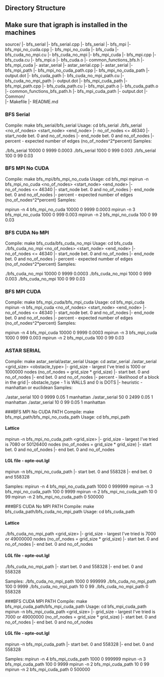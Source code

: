 ## Directory Structure
## Make sure that igraph is installed in the machines
source/
|- bfs_serial
   |- bfs_serial.cpp
   |- bfs_serial
|- bfs_mpi
   |- bfs_mpi_no_cuda.cpp
   |- bfs_mpi_no_cuda
|- bfs_cuda
   |- bfs_cuda_no_mpi.cu
   |- bfs_cuda_no_mpi
|- bfs_mpi_cuda
   |- bfs_mpi.cpp
   |- bfs_cuda.cu
   |- bfs_mpi.o
   |- bfs_cuda.o
   |- common_functions_bfs.h
   |- bfs_mpi_cuda
|- astar_serial
   |- astar_serial.cpp
   |- astar_serial
|- bfs_mpi_path
   |- bfs_mpi_no_cuda_path.cpp
   |- bfs_mpi_no_cuda_path
   |- output.dot
|- bfs_cuda_path
   |- bfs_cuda_no_mpi_path.cu
   |- bfs_cuda_no_mpi_path
   |- output.dot
|- bfs_mpi_cuda_path
   |- bfs_mpi_path.cpp
   |- bfs_cuda_path.cu
   |- bfs_mpi_path.o
   |- bfs_cuda_path.o
   |- common_functions_bfs_path.h
   |- bfs_mpi_cuda_path
   |- output.dot
|- Common/  
|- Makefile
|- README.md

### BFS Serial
Compile:
make bfs_serial/bfs_serial
Usage:
cd bfs_serial
./bfs_serial <no_of_nodes> <start_node> <end_node> <percent>
|- no_of_nodes <= 46340
|- start_node bet. 0 and no_of_nodes
|- end_node bet. 0 and no_of_nodes
|- percent - expected number of edges (no_of_nodes^2*percent)
Samples:

./bfs_serial 10000 0 9999 0.0003
./bfs_serial 1000 0 999 0.003
./bfs_serial 100 0 99 0.03

### BFS MPI No CUDA
Compile:
make bfs_mpi/bfs_mpi_no_cuda
Usage:
cd bfs_mpi
mpirun -n <nprocs> bfs_mpi_no_cuda <no_of_nodes> <start_node> <end_node> <percent>
|- no_of_nodes <= 46340
|- start_node bet. 0 and no_of_nodes
|- end_node bet. 0 and no_of_nodes
|- percent - expected number of edges (no_of_nodes^2*percent)
Samples:

mpirun -n 4 bfs_mpi_no_cuda 10000 0 9999 0.0003
mpirun -n 3 bfs_mpi_no_cuda 1000 0 999 0.003
mpirun -n 2 bfs_mpi_no_cuda 100 0 99 0.03

### BFS CUDA No MPI
Compile:
make bfs_cuda/bfs_cuda_no_mpi
Usage:
cd bfs_cuda
./bfs_cuda_no_mpi <no_of_nodes> <start_node> <end_node> <percent>
|- no_of_nodes <= 46340
|- start_node bet. 0 and no_of_nodes
|- end_node bet. 0 and no_of_nodes
|- percent - expected number of edges (no_of_nodes^2*percent)
Samples:

./bfs_cuda_no_mpi 10000 0 9999 0.0003
./bfs_cuda_no_mpi 1000 0 999 0.003
./bfs_cuda_no_mpi 100 0 99 0.03


### BFS MPI CUDA
Compile:
make bfs_mpi_cuda/bfs_mpi_cuda
Usage:
cd bfs_mpi_cuda
mpirun -n <nprocs> bfs_mpi_cuda <no_of_nodes> <start_node> <end_node> <percent>
|- no_of_nodes <= 46340
|- start_node bet. 0 and no_of_nodes
|- end_node bet. 0 and no_of_nodes
|- percent - expected number of edges (no_of_nodes^2*percent)
Samples:

mpirun -n 4 bfs_mpi_cuda 10000 0 9999 0.0003
mpirun -n 3 bfs_mpi_cuda 1000 0 999 0.003
mpirun -n 2 bfs_mpi_cuda 100 0 99 0.03

### ASTAR SERIAL
Compile:
make astar_serial/astar_serial
Usage:
cd astar_serial
./astar_serial <grid_size> <start> <end> <percent> <obstacle_type> <heuristic>
|- grid_size - largest I've tried is 1000 or 1000000 nodes (no_of_nodes = grid_size * grid_size)
|- start bet. 0 and no_of_nodes
|- end bet. 0 and no_of_nodes
|- percent - likelihood of a block in the grid
|- obstacle_type - 1 is WALLS and 0 is DOTS
|- heuristic - manhattan or euclidean
Samples:

./astar_serial 100 0 9999 0.05 1 manhattan
./astar_serial 50 0 2499 0.05 1 manhattan
./astar_serial 10 0 99 0.05 1 manhattan

###BFS MPI No CUDA PATH
Compile:
make bfs_mpi_path/bfs_mpi_no_cuda_path
Usage:
cd bfs_mpi_path
#### Lattice
mpirun -n <nprocs> bfs_mpi_no_cuda_path <grid_size> <start> <end>
|- grid_size - largest I've tried is 7080 or 50126400 nodes (no_of_nodes = grid_size * grid_size)
|- start bet. 0 and no_of_nodes
|- end bet. 0 and no_of_nodes

#### LGL file - opte-out.lgl
mpirun -n <nprocs> bfs_mpi_no_cuda_path <start> <end>
|- start bet. 0 and 558328
|- end bet. 0 and 558328

Samples:
mpirun -n 4 bfs_mpi_no_cuda_path 1000 0 999999
mpirun -n 3 bfs_mpi_no_cuda_path 100 0 9999
mpirun -n 2 bfs_mpi_no_cuda_path 10 0 99
mpirun -n 2 bfs_mpi_no_cuda_path 0 500000

###BFS CUDA No MPI PATH
Compile:
make bfs_cuda_path/bfs_cuda_no_mpi_path
Usage:
cd bfs_cuda_path
#### Lattice
./bfs_cuda_no_mpi_path <grid_size> <start> <end>
|- grid_size - largest I've tried is 7000 or 49000000 nodes (no_of_nodes = grid_size * grid_size)
|- start bet. 0 and no_of_nodes
|- end bet. 0 and no_of_nodes

#### LGL file - opte-out.lgl
./bfs_cuda_no_mpi_path <start> <end>
|- start bet. 0 and 558328
|- end bet. 0 and 558328

Samples:
./bfs_cuda_no_mpi_path 1000 0 999999
./bfs_cuda_no_mpi_path 100 0 9999
./bfs_cuda_no_mpi_path 10 0 99
./bfs_cuda_no_mpi_path 0 558328

###BFS CUDA MPI PATH
Compile:
make bfs_mpi_cuda_path/bfs_mpi_cuda_path
Usage:
cd bfs_mpi_cuda_path
mpirun -n <nprocs> bfs_mpi_cuda_path <grid_size> <start> <end>
|- grid_size - largest I've tried is 7000 or 49000000 (no_of_nodes = grid_size * grid_size)
|- start bet. 0 and no_of_nodes
|- end bet. 0 and no_of_nodes

#### LGL file - opte-out.lgl
mpirun -n <nprocs> bfs_mpi_cuda_path <start> <end>
|- start bet. 0 and 558328
|- end bet. 0 and 558328

Samples:
mpirun -n 4 bfs_mpi_cuda_path 1000 0 999999
mpirun -n 3 bfs_mpi_cuda_path 100 0 9999
mpirun -n 2 bfs_mpi_cuda_path 10 0 99
mpirun -n 2 bfs_mpi_cuda_path 0 500000


